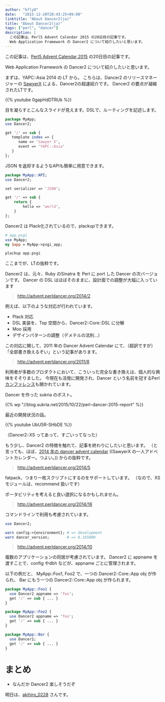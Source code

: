 ```yaml
---
author: "kfly8"
date:   "2015-12-20T20:43:25+09:00"
linktitle: "About Dancer2(ja)"
title: "About Dancer2(ja)"
tags: ["perl", "dancer"]
description: |
  この記事は、Perl5 Advent Calendar 2015 の20日目の記事です。
  Web Application Framework の Dancer2 について紹介したいと思います。
---
```


この記事は、[Perl5 Advent Calendar 2015](http://qiita.com/advent-calendar/2015/perl5) の20日目の記事です。

Web Application Framework の Dancer2 について紹介したいと思います。

まずは、YAPC::Asia 2014 の LT から。
こちらは、Dancer2 のリリースマネージャーの [SawyerX](https://twitter.com/perlsawyer) による、Dancer2の超速紹介です。
Dancer2 の要点が凝縮されたLTです。

{{% youtube 0gapHdDTRUk %}}

目を凝らすとこんなスライドが見えます。DSLで、ルーティングを記述します。

```perl
package MyApp;
use Dancer2;

get '/' => sub {
   template index => {
      name => 'Sawyer X',
      event => 'YAPC::Asia'
   }
};
```

JSON を返却するようなAPIも簡単に用意できます。
```perl
package MyApp::API;
use Dancer2;

set serializer => 'JSON';

get '/' => sub {
    return {
        hello => 'world',
    }
};
```

Dancer2 は Plack化されているので、plackupできます。

```perl
# app.psgi
use MyApp;
my $app = MyApp->psgi_app;
```

```sh
plackup app.psgi
```

ここまでが、LTの抜粋です。


Dancer2 は、元々、Ruby のSinatra を Perl に port した Dancer の次バージョンです。
Dancer の DSL はほぼそのままに、設計面での調整が大幅に入っています

> http://advent.perldancer.org/2014/2

例えば、以下のような対応が行われています。

* Plack 対応
* DSL 実装を、Top 空間から、Dancer2::Core::DSL に分解
* Moo 採用
* デザインパターンの調整（デメテルの法則...）

この対応に関して、2011 年の Dancer Advent Calendar にて、（超訳ですが）「全部書き換えるぞい」という記事があります。

> http://advent.perldancer.org/2011/8

利用者が多数のプロダクトにおいて、こういった完全な書き換えは、個人的な興味をそそりました。
今現在も活発に開発され、Dancer という名前を冠するPerl [カンファレンス](https://www.perl.dance/)も開かれています。

Dancer を作った sukria のポスト。

{{% wp "//blog.sukria.net/2015/10/22/perl-dancer-2015-report" %}}

最近の開発状況の話。

{{% youtube UbU5R-SHbDE %}}

（Dancer2::XS ってあって、すごいってなった）


もう少し、Dancer2 の特徴を触れて、記事を終わりにしたいと思います。
（と言っても、ほぼ、[2014 年の dancer advent calendar](http://advent.perldancer.org/2014) ((SawyerX の一人アドベントカレンダー。つよい。)) からの抜粋です。


> http://advent.perldancer.org/2014/5

fatpack、つまり一枚スクリプトにするのをサポートしています。
（なので、XSモジュールは、recommend 扱いです）

ポータビリティを考えると良い選択になるかもしれません。

> http://advent.perldancer.org/2014/16

コマンドラインで利用も考慮されています。

```perl
use Dancer2;

warn config->{environment}; # => development
warn dancer_version;        # => 0.165000
```

> http://advent.perldancer.org/2014/10

複数のアプリケーションの同居が考慮されています。
Dancer2 に appname を渡すことで、config やdbh などが、appname ごとに管理されます。

以下の例だと、
MyApp::Foo1, Foo2 で、一つの Dancer2::Core::App obj が作られ、
Bar にもう一つの Dancer2::Core::App obj が作られます。

```perl
package MyApp::Foo1 {
  use Dancer2 appname => 'foo';
  get '/' => sub { ... }
}

package MyApp::Foo2 {
  use Dancer2 appname => 'foo';
  get '/' => sub { ... }
}

package MyApp::Bar {
  use Dancer2;
  get '/' => sub { ... }
}
```

# まとめ

* なんだか Dancer2 楽しそうだぞ

明日は、[akihiro_0228](https://twitter.com/akihiro_0228) さんです。



